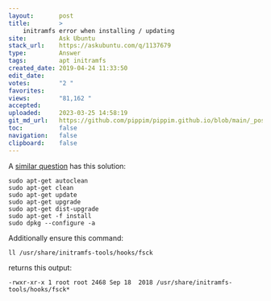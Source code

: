 ```yaml
---
layout:       post
title:        >
    initramfs error when installing / updating
site:         Ask Ubuntu
stack_url:    https://askubuntu.com/q/1137679
type:         Answer
tags:         apt initramfs
created_date: 2019-04-24 11:33:50
edit_date:    
votes:        "2 "
favorites:    
views:        "81,162 "
accepted:     
uploaded:     2023-03-25 14:58:19
git_md_url:   https://github.com/pippim/pippim.github.io/blob/main/_posts/2019/2019-04-24-initramfs-error-when-installing-_-updating.md
toc:          false
navigation:   false
clipboard:    false
---
```


A [similar question][1] has this solution:

``` 
sudo apt-get autoclean
sudo apt-get clean
sudo apt-get update 
sudo apt-get upgrade
sudo apt-get dist-upgrade
sudo apt-get -f install
sudo dpkg --configure -a
```

Additionally ensure this command:

``` 
ll /usr/share/initramfs-tools/hooks/fsck
```

returns this output:

``` 
-rwxr-xr-x 1 root root 2468 Sep 18  2018 /usr/share/initramfs-tools/hooks/fsck*
```


  [1]: https://stackoverflow.com/questions/35336174/ubuntu-12-04-update-to-the-3-8-kernel-fails
